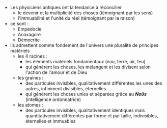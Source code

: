 - Les physiciens antiques ont la tendance à réconcilier 
  - le devenir et la multiplicité des choses (témoignant par les sens)
  - l'immuabilité et l'unité du réel (témoignant par la raison)
- ce sont : 
  - Empédocle
  - Anaxagore
  - Démocrite
- ils admettent comme fondement de l'univers une pluralité de principes matériels
  - les 4 racines :
    - les éléments matériels fondamentaux (eau, terre, air, feu)
    - qui génèrent les choses, les mélangent et les divisent selon l'action de l'amour et de Dieu
  - les graines :
    - des particules invisibles, qualitativement différentes les unes des autres, infiniment divisibles, éternelles
    - qui génèrent les choses unies et séparées grâce au ***Noῦs*** (intelligence ordonnatrice)
  - les atomes :
    - des particules invisibles, qualitativement identiques mais quantitativement différentes par forme et par taille, indivisibles, éternelles et immuables
